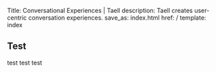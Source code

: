 Title: Conversational Experiences | Taell
description: Taell creates user-centric conversation experiences.
save_as: index.html
href: /
template: index

## Test

test test test

